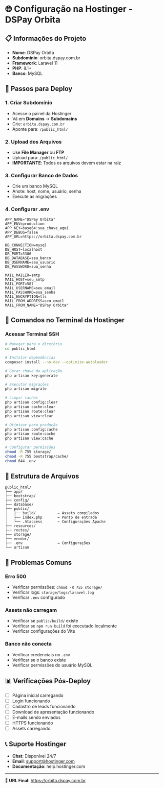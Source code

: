 # 🌐 Configuração na Hostinger - DSPay Orbita

## 📋 Informações do Projeto

- **Nome**: DSPay Orbita
- **Subdomínio**: orbita.dspay.com.br
- **Framework**: Laravel 11
- **PHP**: 8.1+
- **Banco**: MySQL

## 🚀 Passos para Deploy

### 1. **Criar Subdomínio**
- Acesse o painel da Hostinger
- Vá em **Domains** → **Subdomains**
- Crie: `orbita.dspay.com.br`
- Aponte para: `/public_html/`

### 2. **Upload dos Arquivos**
- Use **File Manager** ou **FTP**
- Upload para: `/public_html/`
- **IMPORTANTE**: Todos os arquivos devem estar na raiz

### 3. **Configurar Banco de Dados**
- Crie um banco MySQL
- Anote: host, nome, usuário, senha
- Execute as migrações

### 4. **Configurar .env**
```env
APP_NAME="DSPay Orbita"
APP_ENV=production
APP_KEY=base64:sua_chave_aqui
APP_DEBUG=false
APP_URL=https://orbita.dspay.com.br

DB_CONNECTION=mysql
DB_HOST=localhost
DB_PORT=3306
DB_DATABASE=seu_banco
DB_USERNAME=seu_usuario
DB_PASSWORD=sua_senha

MAIL_MAILER=smtp
MAIL_HOST=seu_smtp
MAIL_PORT=587
MAIL_USERNAME=seu_email
MAIL_PASSWORD=sua_senha
MAIL_ENCRYPTION=tls
MAIL_FROM_ADDRESS=seu_email
MAIL_FROM_NAME="DSPay Orbita"
```

## 🔧 Comandos no Terminal da Hostinger

### **Acessar Terminal SSH**
```bash
# Navegar para o diretório
cd public_html

# Instalar dependências
composer install --no-dev --optimize-autoloader

# Gerar chave da aplicação
php artisan key:generate

# Executar migrações
php artisan migrate

# Limpar caches
php artisan config:clear
php artisan cache:clear
php artisan route:clear
php artisan view:clear

# Otimizar para produção
php artisan config:cache
php artisan route:cache
php artisan view:cache

# Configurar permissões
chmod -R 755 storage/
chmod -R 755 bootstrap/cache/
chmod 644 .env
```

## 📁 Estrutura de Arquivos

```
public_html/
├── app/
├── bootstrap/
├── config/
├── database/
├── public/
│   ├── build/          ← Assets compilados
│   ├── index.php       ← Ponto de entrada
│   └── .htaccess       ← Configurações Apache
├── resources/
├── routes/
├── storage/
├── vendor/
├── .env                ← Configurações
└── artisan
```

## 🚨 Problemas Comuns

### **Erro 500**
- Verificar permissões: `chmod -R 755 storage/`
- Verificar logs: `storage/logs/laravel.log`
- Verificar `.env` configurado

### **Assets não carregam**
- Verificar se `public/build/` existe
- Verificar se `npm run build` foi executado localmente
- Verificar configurações do Vite

### **Banco não conecta**
- Verificar credenciais no `.env`
- Verificar se o banco existe
- Verificar permissões do usuário MySQL

## 📊 Verificações Pós-Deploy

- [ ] Página inicial carregando
- [ ] Login funcionando
- [ ] Cadastro de leads funcionando
- [ ] Download de apresentação funcionando
- [ ] E-mails sendo enviados
- [ ] HTTPS funcionando
- [ ] Assets carregando

## 📞 Suporte Hostinger

- **Chat**: Disponível 24/7
- **Email**: support@hostinger.com
- **Documentação**: help.hostinger.com

---

**🎯 URL Final**: https://orbita.dspay.com.br



